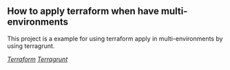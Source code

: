 ## How to apply terraform when have multi-environments
This project is a example for using terraform apply in multi-environments by using terragrunt.

*[Terraform](https://developer.hashicorp.com/terraform/intro)*
*[Terragrunt](https://terragrunt.gruntwork.io/docs/)*